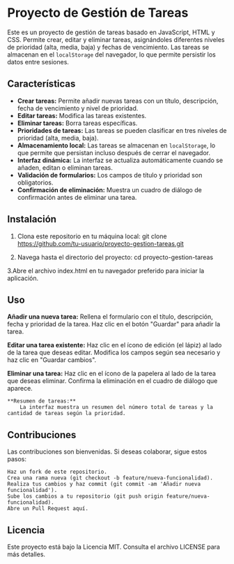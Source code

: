 # Proyecto de Gestión de Tareas

Este es un proyecto de gestión de tareas basado en JavaScript, HTML y CSS. Permite crear, editar y eliminar tareas, asignándoles diferentes niveles de prioridad (alta, media, baja) y fechas de vencimiento. Las tareas se almacenan en el `localStorage` del navegador, lo que permite persistir los datos entre sesiones.

## Características

- **Crear tareas:** Permite añadir nuevas tareas con un título, descripción, fecha de vencimiento y nivel de prioridad.
- **Editar tareas:** Modifica las tareas existentes.
- **Eliminar tareas:** Borra tareas específicas.
- **Prioridades de tareas:** Las tareas se pueden clasificar en tres niveles de prioridad (alta, media, baja).
- **Almacenamiento local:** Las tareas se almacenan en `localStorage`, lo que permite que persistan incluso después de cerrar el navegador.
- **Interfaz dinámica:** La interfaz se actualiza automáticamente cuando se añaden, editan o eliminan tareas.
- **Validación de formularios:** Los campos de título y prioridad son obligatorios.
- **Confirmación de eliminación:** Muestra un cuadro de diálogo de confirmación antes de eliminar una tarea.

## Instalación

1. Clona este repositorio en tu máquina local:
   git clone https://github.com/tu-usuario/proyecto-gestion-tareas.git

2. Navega hasta el directorio del proyecto:
   cd proyecto-gestion-tareas

3.Abre el archivo index.html en tu navegador preferido para iniciar la aplicación.

## Uso
   **Añadir una nueva tarea:**
        Rellena el formulario con el título, descripción, fecha y prioridad de la tarea.
        Haz clic en el botón "Guardar" para añadir la tarea.

  **Editar una tarea existente:**
        Haz clic en el ícono de edición (el lápiz) al lado de la tarea que deseas editar.
        Modifica los campos según sea necesario y haz clic en "Guardar cambios".

   **Eliminar una tarea:**
        Haz clic en el ícono de la papelera al lado de la tarea que deseas eliminar.
        Confirma la eliminación en el cuadro de diálogo que aparece.

    **Resumen de tareas:**
        La interfaz muestra un resumen del número total de tareas y la cantidad de tareas según la prioridad.


## Contribuciones

Las contribuciones son bienvenidas. Si deseas colaborar, sigue estos pasos:

    Haz un fork de este repositorio.
    Crea una rama nueva (git checkout -b feature/nueva-funcionalidad).
    Realiza tus cambios y haz commit (git commit -am 'Añadir nueva funcionalidad').
    Sube los cambios a tu repositorio (git push origin feature/nueva-funcionalidad).
    Abre un Pull Request aquí.

## Licencia

Este proyecto está bajo la Licencia MIT. Consulta el archivo LICENSE para más detalles.
